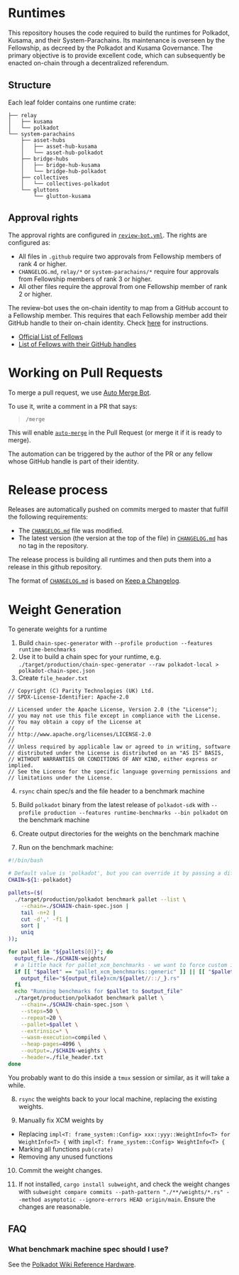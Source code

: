 # Runtimes

This repository houses the code required to build the runtimes for Polkadot, Kusama, and their System-Parachains. Its maintenance is overseen by the Fellowship, as decreed by the Polkadot and Kusama Governance. The primary objective is to provide excellent code, which can subsequently be enacted on-chain through a decentralized referendum.

## Structure

Each leaf folder contains one runtime crate:

<!-- Run "tree -I 'target' -d -L 3" and then delete some folders from Polkadot and Kusama. -->

```pre
├── relay
│   ├── kusama
│   └── polkadot
└── system-parachains
    ├── asset-hubs
    │   ├── asset-hub-kusama
    │   └── asset-hub-polkadot
    ├── bridge-hubs
    │   ├── bridge-hub-kusama
    │   └── bridge-hub-polkadot
    ├── collectives
    │   └── collectives-polkadot
    └── gluttons
        └── glutton-kusama
```

## Approval rights

The approval rights are configured in [`review-bot.yml`](.github/review-bot.yml). The rights are configured as:

- All files in `.github` require two approvals from Fellowship members of rank 4 or higher.
- `CHANGELOG.md`, `relay/*` or `system-parachains/*` require four approvals from Fellowship members of rank 3 or higher.
- All other files require the approval from one Fellowship member of rank 2 or higher.

The review-bot uses the on-chain identity to map from a GitHub account to a Fellowship member. This requires that each Fellowship member add their GitHub handle to their on-chain identity. Check [here](docs/on-chain-identity.md) for instructions.

- [Official List of Fellows](https://polkadot-fellows.github.io/dashboard/#/members)
- [List of Fellows with their GitHub handles](https://fellowship.tasty.limo/)

# Working on Pull Requests

To merge a pull request, we use [Auto Merge Bot](https://github.com/paritytech/auto-merge-bot).

To use it, write a comment in a PR that says:

> `/merge`

This will enable [`auto-merge`](https://docs.github.com/en/pull-requests/collaborating-with-pull-requests/incorporating-changes-from-a-pull-request/automatically-merging-a-pull-request) in the Pull Request (or merge it if it is ready to merge).

The automation can be triggered by the author of the PR or any fellow whose GitHub handle is part of their identity.

# Release process

Releases are automatically pushed on commits merged to master that fulfill the following requirements:

- The [`CHANGELOG.md`](CHANGELOG.md) file was modified.
- The latest version (the version at the top of the file) in [`CHANGELOG.md`](CHANGELOG.md) has no tag in the repository.

The release process is building all runtimes and then puts them into a release in this github repository.

The format of [`CHANGELOG.md`](CHANGELOG.md) is based on [Keep a Changelog](https://keepachangelog.com/en/1.0.0/).

# Weight Generation

To generate weights for a runtime

1. Build `chain-spec-generator` with `--profile production --features runtime-benchmarks`
2. Use it to build a chain spec for your runtime, e.g. `./target/production/chain-spec-generator --raw polkadot-local > polkadot-chain-spec.json`
3. Create `file_header.txt`

```text
// Copyright (C) Parity Technologies (UK) Ltd.
// SPDX-License-Identifier: Apache-2.0

// Licensed under the Apache License, Version 2.0 (the "License");
// you may not use this file except in compliance with the License.
// You may obtain a copy of the License at
//
// http://www.apache.org/licenses/LICENSE-2.0
//
// Unless required by applicable law or agreed to in writing, software
// distributed under the License is distributed on an "AS IS" BASIS,
// WITHOUT WARRANTIES OR CONDITIONS OF ANY KIND, either express or implied.
// See the License for the specific language governing permissions and
// limitations under the License.
```

4. `rsync` chain spec/s and the file header to a benchmark machine

5. Build `polkadot` binary from the latest release of `polkadot-sdk` with `--profile production --features runtime-benchmarks --bin polkadot` on the benchmark machine

6. Create output directories for the weights on the benchmark machine

7. Run on the benchmark machine:

```bash
#!/bin/bash

# Default value is 'polkadot', but you can override it by passing a different value as an argument
CHAIN=${1:-polkadot}

pallets=($(
  ./target/production/polkadot benchmark pallet --list \
    --chain=./$CHAIN-chain-spec.json |
    tail -n+2 |
    cut -d',' -f1 |
    sort |
    uniq
));

for pallet in "${pallets[@]}"; do
  output_file=./$CHAIN-weights/
  # a little hack for pallet_xcm_benchmarks - we want to force custom implementation for XcmWeightInfo
  if [[ "$pallet" == "pallet_xcm_benchmarks::generic" ]] || [[ "$pallet" == "pallet_xcm_benchmarks::fungible" ]]; then
    output_file="${output_file}xcm/${pallet//::/_}.rs"
  fi
  echo "Running benchmarks for $pallet to $output_file"
  ./target/production/polkadot benchmark pallet \
    --chain=./$CHAIN-chain-spec.json \
    --steps=50 \
    --repeat=20 \
    --pallet=$pallet \
    --extrinsic=* \
    --wasm-execution=compiled \
    --heap-pages=4096 \
    --output=./$CHAIN-weights \
    --header=./file_header.txt
done
```

You probably want to do this inside a `tmux` session or similar, as it will take a while.

8. `rsync` the weights back to your local machine, replacing the existing weights.

9. Manually fix XCM weights by
- Replacing `impl<T: frame_system::Config> xxx::yyy::WeightInfo<T> for WeightInfo<T> {` with `impl<T: frame_system::Config> WeightInfo<T> {`
- Marking all functions `pub(crate)`
- Removing any unused functions

10. Commit the weight changes.

11. If not installed, `cargo install subweight`, and check the weight changes with `subweight compare commits --path-pattern "./**/weights/*.rs" --method asymptotic --ignore-errors HEAD origin/main`. Ensure the changes are reasonable.

## FAQ

### What benchmark machine spec should I use?

See the [Polkadot Wiki Reference Hardware](https://wiki.polkadot.network/docs/maintain-guides-how-to-validate-polkadot#standard-hardware).

